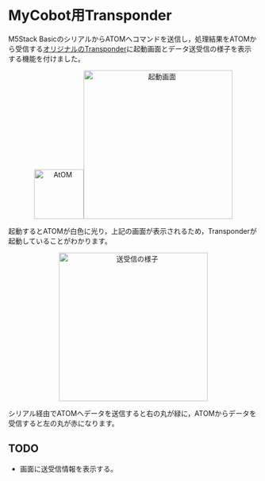 # MyCobot用Transponder

M5Stack BasicのシリアルからATOMへコマンドを送信し，処理結果をATOMから受信する[オリジナルのTransponder](https://github.com/elephantrobotics/myCobot/tree/main/Arduino/MycobotBasic/examples/Transponder)に起動画面とデータ送受信の様子を表示する機能を付けました。

<div align="center">
    <a href="https://gyazo.com/b3b63dd836e511b7ff89201de3dd3141"><img src="https://i.gyazo.com/b3b63dd836e511b7ff89201de3dd3141.png" alt="AtOM" width="100"/></a><a href="https://gyazo.com/da2d87b3179030b0e93cc03d73465b50"><img src="https://i.gyazo.com/da2d87b3179030b0e93cc03d73465b50.png" alt="起動画面" width="300"/></a>
</div>

起動するとATOMが白色に光り，上記の画面が表示されるため，Transponderが起動していることがわかります。

<div align="center">
    <a href="https://gyazo.com/3d41f42c274f6635b05672cf70dc0d22"><img src="https://i.gyazo.com/3d41f42c274f6635b05672cf70dc0d22.png" alt="送受信の様子" width="300"/></a>
</div>

シリアル経由でATOMへデータを送信すると右の丸が緑に，ATOMからデータを受信すると左の丸が赤になります。

## TODO

* 画面に送受信情報を表示する。
